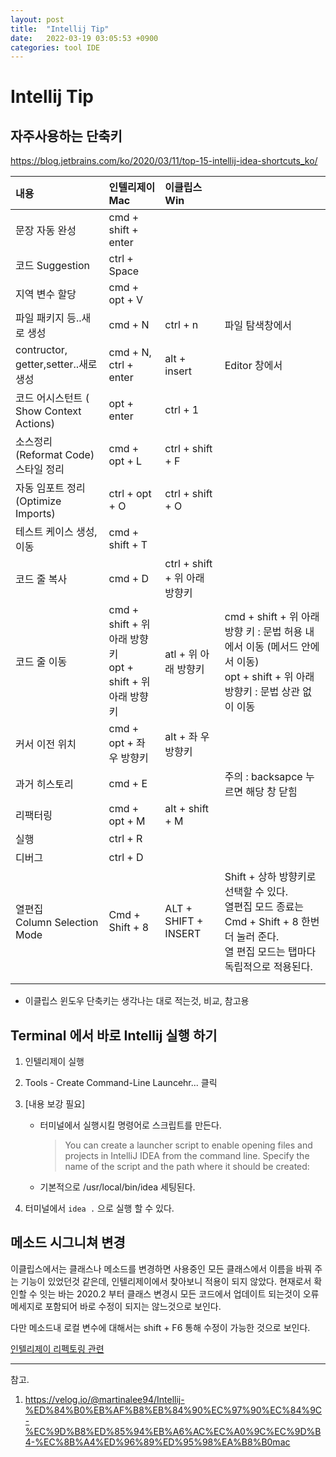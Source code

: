 ```yaml
---
layout: post
title:  "Intellij Tip"
date:   2022-03-19 03:05:53 +0900
categories: tool IDE
---
```


# Intellij Tip

## 자주사용하는 단축키

https://blog.jetbrains.com/ko/2020/03/11/top-15-intellij-idea-shortcuts_ko/

|내용|인텔리제이 Mac| 이클립스 Win ||
| :--- | :--- | :--- | ---- |
|문장 자동 완성|cmd + shift + enter|||
|코드 Suggestion |ctrl + Space| ||
|지역 변수 할당|cmd + opt + V| ||
|파일 패키지 등..새로 생성|cmd + N|ctrl + n|파일 탐색창에서|
|contructor, getter,setter..새로 생성|cmd + N, ctrl + enter|alt + insert|Editor 창에서|
|코드 어시스턴트 ( Show Context Actions)|opt + enter|ctrl + 1||
|소스정리 (Reformat Code)<br />스타일 정리|cmd + opt + L|ctrl + shift + F||
|자동 임포트 정리(Optimize Imports)|ctrl + opt + O|ctrl + shift + O||
|테스트 케이스 생성,이동|cmd + shift + T|||
|코드 줄 복사 |cmd + D|ctrl + shift + 위 아래 방향키||
|코드 줄 이동 |cmd + shift + 위 아래 방향 키<br />opt + shift + 위 아래 방향키| atl + 위 아래 방향키|cmd + shift + 위 아래 방향 키 : 문법 허용 내에서 이동 (메서드 안에서 이동)<br />opt + shift + 위 아래 방향키 : 문법 상관 없이 이동|
|커서 이전 위치 |cmd + opt + 좌 우 방향키| alt + 좌 우 방향키 ||
|과거 히스토리 |cmd + E| |주의 : backsapce 누르면 해당 창 닫힘|
|리팩터링 |cmd + opt + M| alt + shift + M ||
|실행 |ctrl + R|  ||
|디버그 |ctrl + D| ||
|열편집<br />Column Selection Mode |Cmd + Shift + 8| ALT + SHIFT + INSERT |Shift + 상하 방향키로 선택할 수 있다.<br />열편집 모드 종료는 Cmd + Shift + 8 한번 더 눌러 준다.<br />열 편집 모드는 탭마다 독립적으로 적용된다.|
| ||  ||
| ||  ||




* 이클립스 윈도우 단축키는 생각나는 대로 적는것, 비교, 참고용



## Terminal 에서 바로 Intellij 실행 하기

1. 인텔리제이 실행

2. Tools - Create Command-Line Launcehr... 클릭

3. [내용 보강 필요]

   - 터미널에서 실행시킬 명령어로 스크립트를 만든다.

     > You can create a launcher script to enable opening files and projects in IntelliJ IDEA from the command line. Specify the name of the script and the path where it should be created: 

   - 기본적으로 /usr/local/bin/idea 세팅된다.

4. 터미널에서 ``` idea . ``` 으로 실행 할 수 있다. 



## 메소드 시그니쳐 변경

이클립스에서는 클래스나 메소드를 변경하면 사용중인 모든 클래스에서 이름을 바꿔 주는 기능이 있었던것 같은데, 인텔리제이에서 찾아보니 적용이 되지 않았다. 현재로서 확인할 수 잇는 바는 2020.2 부터 클래스 변경시 모든 코드에서 업데이트 되는것이 오류메세지로 포함되어 바로 수정이 되지는 않느것으로 보인다.

다만 메소드내 로컬 변수에 대해서는 shift  + F6  통해 수정이 가능한 것으로 보인다.

[인텔리제이 리펙토링 관련][인텔리제이 리펙토링 관련 URL]  





----

참고.

1. https://velog.io/@martinalee94/Intellij-%ED%84%B0%EB%AF%B8%EB%84%90%EC%97%90%EC%84%9C-%EC%9D%B8%ED%85%94%EB%A6%AC%EC%A0%9C%EC%9D%B4-%EC%8B%A4%ED%96%89%ED%95%98%EA%B8%B0mac

[인텔리제이 리펙토링 관련 URL]: https://blog.jetbrains.com/ko/idea/2020/09/everyday-refactorings-in-intellij-idea/


